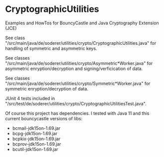 # CryptographicUtilities
Examples and HowTos for BouncyCastle and Java Cryptography Extension (JCE)

See class "/src/main/java/de/soderer/utilities/crypto/CryptographicUtilities.java" for handling of symmetric and asymmetric keys.

See classes "/src/main/java/de/soderer/utilities/crypto/Asymmetric*Worker.java" for asymmetric enryption/decryption and signing/verficication of data.

See classes "/src/main/java/de/soderer/utilities/crypto/Symmetric*Worker.java" for symmetric enryption/decryption of data.

JUnit 4 tests included in "/src/test/de/soderer/utilities/crypto/CryptographicUtilitiesTest.java".

Of course this project has dependencies. I tested with Java 11 and this current bouncycastle versions of libs:
- bcmail-jdk15on-1.69.jar
- bcpg-jdk15on-1.69.jar
- bcpkix-jdk15on-1.69.jar
- bcprov-jdk15on-1.69.jar
- bcutil-jdk15on-1.69.jar
